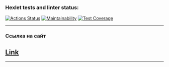 ### Hexlet tests and linter status:

[![Actions Status](https://github.com/Vikman88/frontend-project-lvl3/workflows/hexlet-check/badge.svg)](https://github.com/Vikman88/frontend-project-lvl3/actions)
[![Maintainability](https://api.codeclimate.com/v1/badges/5c12a8e24317a858305b/maintainability)](https://codeclimate.com/github/Vikman88/frontend-project-lvl3/maintainability)
[![Test Coverage](https://api.codeclimate.com/v1/badges/5c12a8e24317a858305b/test_coverage)](https://codeclimate.com/github/Vikman88/frontend-project-lvl3/test_coverage)

---

### Ссылка на сайт

## [Link](https://frontend-project-lvl3-eight-virid.vercel.app/)

---
